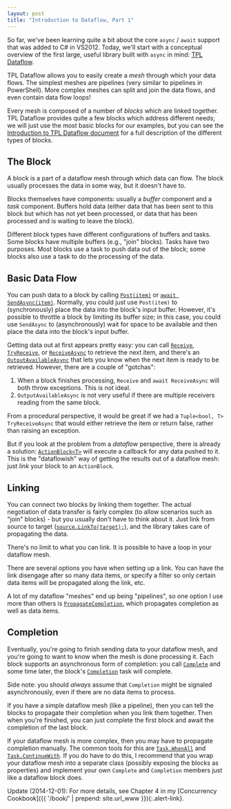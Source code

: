 ```yaml
---
layout: post
title: "Introduction to Dataflow, Part 1"
---
```

So far, we've been learning quite a bit about the core `async` / `await` support that was added to C# in VS2012. Today, we'll start with a conceptual overview of the first large, useful library built with `async` in mind: [TPL Dataflow](http://msdn.microsoft.com/en-us/devlabs/gg585582.aspx).

TPL Dataflow allows you to easily create a _mesh_ through which your data flows. The simplest meshes are pipelines (very similar to pipelines in PowerShell). More complex meshes can split and join the data flows, and even contain data flow loops!

Every mesh is composed of a number of _blocks_ which are linked together. TPL Dataflow provides quite a few blocks which address different needs; we will just use the most basic blocks for our examples, but you can see the [Introduction to TPL Dataflow document](http://www.microsoft.com/en-us/download/details.aspx?id=14782) for a full description of the different types of blocks.

## The Block

A block is a part of a dataflow mesh through which data can flow. The block usually processes the data in some way, but it doesn't have to.

Blocks themselves have components: usually a _buffer_ component and a _task_ component. Buffers hold data (either data that has been sent to this block but which has not yet been processed, or data that has been processed and is waiting to leave the block).

Different block types have different configurations of buffers and tasks. Some blocks have multiple buffers (e.g., "join" blocks). Tasks have two purposes. Most blocks use a task to push data out of the block; some blocks also use a task to do the processing of the data.

## Basic Data Flow

You can push data to a block by calling [`Post(item)`](http://msdn.microsoft.com/en-us/library/hh194836.aspx) or [`await SendAsync(item)`](http://msdn.microsoft.com/en-us/library/system.threading.tasks.dataflow.dataflowblock.sendasync.aspx). Normally, you could just use `Post(item)` to (synchronously) place the data into the block's input buffer. However, it's possible to throttle a block by limiting its buffer size; in this case, you could use `SendAsync` to (asynchronously) wait for space to be available and then place the data into the block's input buffer.

Getting data out at first appears pretty easy: you can call [`Receive`](http://msdn.microsoft.com/en-us/library/system.threading.tasks.dataflow.dataflowblock.receive.aspx), [`TryReceive`](http://msdn.microsoft.com/en-us/library/hh194808.aspx), or [`ReceiveAsync`](http://msdn.microsoft.com/en-us/library/system.threading.tasks.dataflow.dataflowblock.receiveasync.aspx) to retrieve the next item, and there's an [`OutputAvailableAsync`](http://msdn.microsoft.com/en-us/library/system.threading.tasks.dataflow.dataflowblock.outputavailableasync.aspx) that lets you know when the next item is ready to be retrieved. However, there are a couple of "gotchas":

1. When a block finishes processing, `Receive` and `await ReceiveAsync` will both throw exceptions. This is not ideal.
1. `OutputAvailableAsync` is not very useful if there are multiple receivers reading from the same block.

From a procedural perspective, it would be great if we had a `Tuple<bool, T> TryReceiveAsync` that would either retrieve the item or return false, rather than raising an exception.

But if you look at the problem from a _dataflow_ perspective, there is already a solution: [`ActionBlock<T>`](http://msdn.microsoft.com/en-us/library/hh194684.aspx) will execute a callback for any data pushed to it. This is the "dataflowish" way of getting the results out of a dataflow mesh: just _link_ your block to an `ActionBlock`.

## Linking

You can connect two blocks by linking them together. The actual negotiation of data transfer is fairly complex (to allow scenarios such as "join" blocks) - but you usually don't have to think about it. Just link from source to target ([`source.LinkTo(target);`](http://msdn.microsoft.com/en-us/library/hh160311.aspx)), and the library takes care of propagating the data.

There's no limit to what you can link. It is possible to have a loop in your dataflow mesh.

There are several options you have when setting up a link. You can have the link disengage after so many data items, or specify a filter so only certain data items will be propagated along the link, etc.

A lot of my dataflow "meshes" end up being "pipelines", so one option I use more than others is [`PropagateCompletion`](http://msdn.microsoft.com/en-us/library/system.threading.tasks.dataflow.dataflowlinkoptions.propagatecompletion.aspx), which propagates completion as well as data items.

## Completion

Eventually, you're going to finish sending data to your dataflow mesh, and you're going to want to know when the mesh is done processing it. Each block supports an asynchronous form of completion: you call [`Complete`](http://msdn.microsoft.com/en-us/library/system.threading.tasks.dataflow.idataflowblock.complete.aspx) and some time later, the block's [`Completion`](http://msdn.microsoft.com/en-us/library/system.threading.tasks.dataflow.idataflowblock.completion.aspx) task will complete.

<div class="alert alert-info" markdown="1">
<i class="fa fa-hand-o-right fa-2x pull-left"></i>

Side note: you should _always_ assume that `Completion` might be signaled asynchronously, even if there are no data items to process.
</div>

If you have a simple dataflow mesh (like a pipeline), then you can tell the blocks to propagate their completion when you link them together. Then when you're finished, you can just complete the first block and await the completion of the last block.

If your dataflow mesh is more complex, then you may have to propagate completion manually. The common tools for this are [`Task.WhenAll`](http://msdn.microsoft.com/en-us/library/hh160384.aspx) and [`Task.ContinueWith`](http://msdn.microsoft.com/en-us/library/system.threading.tasks.task.continuewith.aspx). If you do have to do this, I recommend that you wrap your dataflow mesh into a separate class (possibly exposing the blocks as properties) and implement your own `Complete` and `Completion` members just like a dataflow block does.

<div class="alert alert-info" markdown="1">
<i class="fa fa-hand-o-right fa-2x pull-left"></i>

Update (2014-12-01): For more details, see Chapter 4 in my [Concurrency Cookbook]({{ '/book/' | prepend: site.url_www }}){:.alert-link}.
</div>
